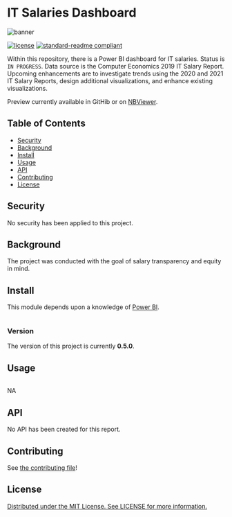 # IT Salaries Dashboard

![banner](https://www.xpastor.org/wp-content/uploads/2012/12/salary-survey-banner.jpg)

<!-- 
![badge]()
[badge]()
-->
[![license](https://img.shields.io/github/license/:user/:repo.svg)](LICENSE)
[![standard-readme compliant](https://img.shields.io/badge/readme%20style-standard-brightgreen.svg?style=flat-square)](https://github.com/RichardLitt/standard-readme)

Within this repository, there is a Power BI dashboard for IT salaries.  Status is ``IN PROGRESS``.  Data source is the Computer Economics 2019 IT Salary Report.  Upcoming enhancements are to investigate trends using the 2020 and 2021 IT Salary Reports, design additional visualizations, and enhance existing visualizations.

Preview currently available in GitHib or on [NBViewer](https://nbviewer.jupyter.org/github/will-fong/data-science/blob/master/projects/Power-BI-IT-Salaries-Dashboard/IT%20Salaries%20-%20Dashboard%20-%20Sample.pdf).

## Table of Contents

- [Security](#security)
- [Background](#background)
- [Install](#install)
- [Usage](#usage)
- [API](#api)
- [Contributing](#contributing)
- [License](#license)

## Security

No security has been applied to this project.

## Background

The project was conducted with the goal of salary transparency and equity in mind.

## Install

This module depends upon a knowledge of [Power BI]().


```
```

### Version

The version of this project is currently **0.5.0**.

## Usage

```
```

NA

## API

No API has been created for this report.

## Contributing

See [the contributing file](CONTRIBUTING.md)!

## License

[Distributed under the MIT License. See LICENSE for more information.](../LICENSE)
